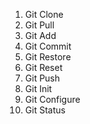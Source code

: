 1. Git Clone
2. Git Pull
3. Git Add
4. Git Commit
5. Git Restore
6. Git Reset
7. Git Push
8. Git Init
9. Git Configure
10. Git Status
